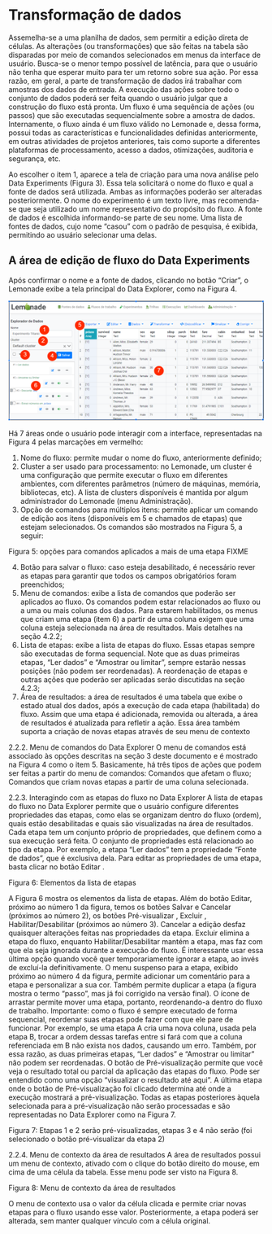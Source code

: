 # Transformação de dados

Assemelha-se a uma planilha de dados, sem permitir a edição direta de células. 
As alterações (ou transformações) que são feitas na tabela são disparadas por 
meio de comandos selecionados em menus da interface de usuário. Busca-se o menor 
tempo possível de latência, para que o usuário não tenha que esperar muito para 
ter um retorno sobre sua ação. Por essa razão, em geral, a parte de 
transformação de dados irá trabalhar com amostras dos dados de entrada. A 
execução das ações sobre todo o conjunto de dados poderá ser feita quando o 
usuário julgar que a construção do fluxo está pronta. Um fluxo é uma sequência 
de ações (ou passos) que são executadas sequencialmente sobre a amostra de 
dados. Internamente, o fluxo ainda é um fluxo válido no Lemonade e, dessa forma, 
possui todas as características e funcionalidades definidas anteriormente, em 
outras atividades de projetos anteriores, tais como suporte a diferentes 
plataformas de processamento, acesso a dados, otimizações, auditoria e 
segurança, etc.

Ao escolher o item 1, aparece a tela de criação para uma nova análise pelo Data Experiments (Figura 3). Essa tela solicitará o nome do fluxo e qual a fonte de dados será utilizada. Ambas as informações poderão ser alteradas posteriormente. O nome do experimento é um texto livre, mas recomenda-se que seja utilizado um nome representativo do propósito do fluxo. A fonte de dados é escolhida informando-se parte de seu nome. Uma lista de fontes de dados, cujo nome “casou” com o padrão de pesquisa, é exibida, permitindo ao usuário selecionar uma delas.

## A área de edição de fluxo do Data Experiments
Após confirmar o nome e a fonte de dados, clicando no botão “Criar”, o Lemonade exibe a tela principal do Data Explorer, como na Figura 4.

![Tela inicial para transformação de dados](./data-explorer-sections.png)


Há 7 áreas onde o usuário pode interagir com a interface, representadas na Figura 4 pelas marcações em vermelho:

1. Nome do fluxo: permite mudar o nome do fluxo, anteriormente definido;
2. Cluster a ser usado para processamento: no Lemonade, um cluster é uma configuração que permite executar o fluxo em diferentes ambientes, com diferentes parâmetros (número de máquinas, memória, bibliotecas, etc). A lista de clusters disponíveis é mantida por algum administrador do Lemonade (menu Administração).
3. Opção de comandos para múltiplos itens: permite aplicar um comando de edição aos itens (disponíveis em 5 e chamados de etapas) que estejam selecionados. Os comandos são mostrados na Figura 5, a seguir:

Figura 5: opções para comandos aplicados a mais de uma etapa FIXME

4. Botão para salvar o fluxo: caso esteja desabilitado, é necessário rever as etapas para garantir que todos os campos obrigatórios foram preenchidos;
5. Menu de comandos: exibe a lista de comandos que poderão ser aplicados ao fluxo. Os comandos podem estar relacionados ao fluxo ou a uma ou mais colunas dos dados. Para estarem habilitados, os menus que criam uma etapa (item 6) a partir de uma coluna exigem que uma coluna esteja selecionada na área de resultados. Mais detalhes na seção 4.2.2;
6. Lista de etapas: exibe a lista de etapas do fluxo. Essas etapas sempre são executadas de forma sequencial. Note que as duas primeiras etapas, “Ler dados” e “Amostrar ou limitar”, sempre estarão nessas posições (não podem ser reordenadas). A reordenação de etapas e outras ações que poderão ser aplicadas serão discutidas na seção 4.2.3;
7. Área de resultados: a área de resultados é uma tabela que exibe o estado atual dos dados, após a execução de cada etapa (habilitada) do fluxo. Assim que uma etapa é adicionada, removida ou alterada, a área de resultados é atualizada para refletir a ação. Essa área também suporta a criação de novas etapas através de seu menu de contexto

2.2.2. Menu de comandos do Data Explorer
O menu de comandos está associado às opções descritas na seção 3 deste documento e é mostrado na Figura 4 como o item 5. Basicamente, há três tipos de ações que podem ser feitas a partir do menu de comandos:
Comandos que afetam o fluxo;
Comandos que criam novas etapas a partir de uma coluna selecionada.

2.2.3. Interagindo com as etapas do fluxo no Data Explorer
A lista de etapas do fluxo no Data Explorer permite que o usuário configure diferentes propriedades das etapas, como elas se organizam dentro do fluxo (ordem), quais estão desabilitadas e quais são visualizadas na área de resultados.
Cada etapa tem um conjunto próprio de propriedades, que definem como a sua execução será feita. O conjunto de propriedades está relacionado ao tipo da etapa. Por exemplo, a etapa “Ler dados” tem a propriedade “Fonte de dados”, que é exclusiva dela. Para editar as propriedades de uma etapa, basta clicar no botão Editar .


Figura 6: Elementos da lista de etapas

A Figura 6 mostra os elementos da lista de etapas. Além do botão Editar, próximo ao número 1 da figura, temos os botões Salvar  e Cancelar (próximos ao número 2), os botões Pré-visualizar , Excluir , Habilitar/Desabilitar  (próximos ao número 3). Cancelar a edição desfaz quaisquer alterações feitas nas propriedades da etapa. 
Excluir elimina a etapa do fluxo, enquanto Habilitar/Desabilitar mantém a etapa, mas faz com que ela seja ignorada durante a execução do fluxo. É interessante usar essa última opção quando você quer temporariamente ignorar a etapa, ao invés de excluí-la definitivamente. 
O menu suspenso para a etapa, exibido próximo ao número 4 da figura, permite adicionar um comentário para a etapa e personalizar a sua cor. Também permite duplicar a etapa (a figura mostra o termo “passo”, mas já foi corrigido na versão final).
O ícone de arrastar  permite mover uma etapa, portanto, reordenando-a dentro do fluxo de trabalho. Importante: como o fluxo é sempre executado de forma sequencial, reordenar suas etapas pode fazer com que ele pare de funcionar. Por exemplo, se uma etapa A cria uma nova coluna, usada pela etapa B, trocar a ordem dessas tarefas entre si fará com que a coluna referenciada em B não exista nos dados, causando um erro. Também, por essa razão, as duas primeiras etapas, “Ler dados” e “Amostrar ou limitar” não podem ser reordenadas.
O botão de Pré-visualização permite que você veja o resultado total ou parcial da aplicação das etapas do fluxo. Pode ser entendido como uma opção “visualizar o resultado até aqui”. A última etapa onde o botão de Pré-visualização foi clicado determina até onde a execução mostrará a pré-visualização. Todas as etapas posteriores àquela selecionada para a pré-visualização não serão processadas e são representadas no Data Explorer como na Figura 7.


Figura 7: Etapas 1 e 2 serão pré-visualizadas, etapas 3 e 4 não serão (foi selecionado o botão pré-visualizar da etapa 2)

2.2.4. Menu de contexto da área de resultados
A área de resultados possui um menu de contexto, ativado com o clique do botão direito do mouse, em cima de uma célula da tabela. Esse menu pode ser visto na Figura 8.


Figura 8: Menu de contexto da área de resultados

O menu de contexto usa o valor da célula clicada e permite criar novas etapas para o fluxo usando esse valor. Posteriormente, a etapa poderá ser alterada, sem manter qualquer vínculo com a célula original.
